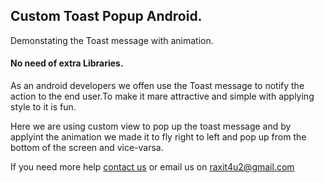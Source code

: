 <h2>Custom Toast Popup Android.</h2>
<p>Demonstating the Toast message with animation.</4>


<h4>No need of extra Libraries.</h4> 
<p>As an android developers we offen use the Toast message to notify the action to the end user.To make it mare attractive and simple with applying style to it is fun.<p>

<p>Here we are using custom view to pop up the toast message and by applyint the animation we made it to fly right to left and pop up from the bottom of the screen and vice-varsa.<p>
         

<p>If you need more help <a href="http://www.crestinfotech.com/contact-us/" target="_blank">contact us</a> 
or email us on <a href="mailto:raxit4u2@gmail.com">raxit4u2@gmail.com</a></p>
